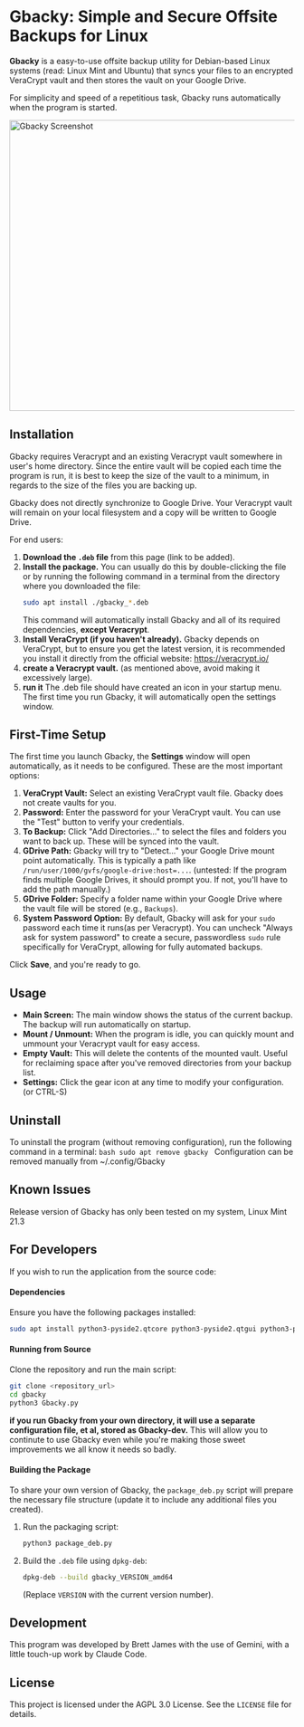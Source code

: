 # Gbacky: Simple and Secure Offsite Backups for Linux

**Gbacky** is a easy-to-use offsite backup utility for Debian-based Linux systems (read: Linux Mint and Ubuntu) that syncs your files to an encrypted VeraCrypt vault and then stores the vault on your Google Drive.

For simplicity and speed of a repetitious task, Gbacky runs automatically when the program is started.

<img width="1200" height="514" alt="Gbacky Screenshot" src="https://github.com/user-attachments/assets/ba85a4ee-7407-4cb0-b281-a654860ac435" />


## Installation

Gbacky requires Veracrypt and an existing Veracrypt vault somewhere in user's home directory. Since the entire vault will be copied each time the program is run, it is best to keep the size of the vault to a minimum, in regards to the size of the files you are backing up.

Gbacky does not directly synchronize to Google Drive. Your Veracrypt vault will remain on your local filesystem and a copy will be written to Google Drive. 

For end users:
1.  **Download the `.deb` file** from this page (link to be added). 
2.  **Install the package.** You can usually do this by double-clicking the file or by running the following command in a terminal from the directory where you downloaded the file:
    ```bash
    sudo apt install ./gbacky_*.deb
    ```
    This command will automatically install Gbacky and all of its required dependencies, **except Veracrypt**.
3.  **Install VeraCrypt (if you haven't already).** Gbacky depends on VeraCrypt, but to ensure you get the latest version, it is recommended you install it directly from the official website:
    https://veracrypt.io/
4.  **create a Veracrypt vault.** (as mentioned above, avoid making it excessively large).
5.  **run it** The .deb file should have created an icon in your startup menu. The first time you run Gbacky, it will automatically open the settings window.

## First-Time Setup

The first time you launch Gbacky, the **Settings** window will open automatically, as it needs to be configured. These are the most important options:

1.  **VeraCrypt Vault:** Select an existing VeraCrypt vault file. Gbacky does not create vaults for you.
2.  **Password:** Enter the password for your VeraCrypt vault. You can use the "Test" button to verify your credentials.
3.  **To Backup:** Click "Add Directories..." to select the files and folders you want to back up. These will be synced into the vault.
4.  **GDrive Path:** Gbacky will try to "Detect..." your Google Drive mount point automatically. This is typically a path like `/run/user/1000/gvfs/google-drive:host=...`. 
(untested: If the program finds multiple Google Drives, it should prompt you. If not, you'll have to add the path manually.)
5.  **GDrive Folder:** Specify a folder name within your Google Drive where the vault file will be stored (e.g., `Backups`).
6.  **System Password Option:** By default, Gbacky will ask for your `sudo` password each time it runs(as per Veracrypt). You can uncheck "Always ask for system password" to create a secure, passwordless `sudo` rule specifically for VeraCrypt, allowing for fully automated backups.

Click **Save**, and you're ready to go.

## Usage

-   **Main Screen:** The main window shows the status of the current backup. The backup will run automatically on startup.
-   **Mount / Unmount:** When the program is idle, you can quickly mount and ummount your Veracrypt vault for easy access.
-   **Empty Vault:** This will delete the contents of the mounted vault. Useful for reclaiming space after you've removed directories from your backup list.
-   **Settings:** Click the gear icon at any time to modify your configuration. (or CTRL-S)

## Uninstall
To uninstall the program (without removing configuration), run the following command in a terminal:
    ```bash
    sudo apt remove gbacky
    ```
Configuration can be removed manually from ~/.config/Gbacky

## Known Issues
Release version of Gbacky has only been tested on my system, Linux Mint 21.3

## For Developers

If you wish to run the application from the source code:

#### Dependencies

Ensure you have the following packages installed:
```bash
sudo apt install python3-pyside2.qtcore python3-pyside2.qtgui python3-pyside2.qtwidgets python3-keyring python3-secretstorage gir1.2-gtk-3.0 libglib2.0-bin rsync veracrypt
```

#### Running from Source

Clone the repository and run the main script:
```bash
git clone <repository_url>
cd gbacky
python3 Gbacky.py
```

**if you run Gbacky from your own directory, it will use a separate configuration file, et al, stored as Gbacky-dev.** This will allow you to continute to use Gbacky even while you're making those sweet improvements we all know it needs so badly.

#### Building the Package

To share your own version of Gbacky, the `package_deb.py` script will prepare the necessary file structure (update it to include any additional files you created).
1.  Run the packaging script:
    ```bash
    python3 package_deb.py
    ```
2.  Build the `.deb` file using `dpkg-deb`:
    ```bash
    dpkg-deb --build gbacky_VERSION_amd64
    ```
    (Replace `VERSION` with the current version number).

## Development
This program was developed by Brett James with the use of Gemini, with a little touch-up work by Claude Code.

## License

This project is licensed under the AGPL 3.0 License. See the `LICENSE` file for details.
